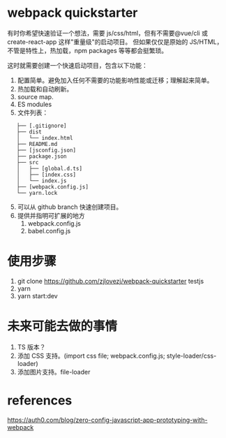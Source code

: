 # webpack quickstarter

有时你希望快速验证一个想法，需要 js/css/html，但有不需要@vue/cli 或 create-react-app 这样"重量级"的启动项目。
但如果仅仅是原始的 JS/HTML，不管是特性上，热加载，npm packages 等等都会挺繁琐。

这时就需要创建一个快速启动项目，包含以下功能：

1. 配置简单。避免加入任何不需要的功能影响性能或迁移；理解起来简单。
1. 热加载和自动刷新。
1. source map.
1. ES modules
1. 文件列表：

```
   ├── [.gitignore]
   ├── dist
   │   └── index.html
   ├── README.md
   ├── [jsconfig.json]
   ├── package.json
   ├── src
   │   ├── [global.d.ts]
   │   ├── [index.css]
   │   └── index.js
   ├── [webpack.config.js]
   └── yarn.lock
```

5. 可以从 github branch 快速创建项目。
1. 提供并指明可扩展的地方
   1. webpack.config.js
   1. babel.config.js

# 使用步骤

1. git clone https://github.com/zjlovezj/webpack-quickstarter testjs
1. yarn
1. yarn start:dev

# 未来可能去做的事情

1. TS 版本？
1. 添加 CSS 支持。(import css file; webpack.config.js; style-loader/css-loader)
1. 添加图片支持。file-loader

# references

https://auth0.com/blog/zero-config-javascript-app-prototyping-with-webpack

